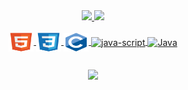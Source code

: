 <div align="center">
 
        
<div align="center">
  <a href="https://github.com/matheus-hrm">
  <img height="180em" src="https://github-readme-stats.vercel.app/api?username=rafaelalmeidaV&show_icons=true&theme=transparent&include_all_commits=true&count_private=true">
  <img height="180em" src="https://github-readme-stats.vercel.app/api/top-langs/?username=rafaelalmeidaV&hide_progress=true&langs_count=7&theme=transparent">
</div>
  <div align="center" style="display: inline_block"><br>
  <img align="center" alt="HTML" height="30" width="40" src="https://raw.githubusercontent.com/devicons/devicon/master/icons/html5/html5-original.svg">
  <img align="center" alt="CSS" height="30" width="40" src="https://raw.githubusercontent.com/devicons/devicon/master/icons/css3/css3-original.svg">
  <img align="center" alt="C" height="30" width="40" src="https://raw.githubusercontent.com/devicons/devicon/master/icons/c/c-original.svg">
  <img align="center" alt="java-script" height="30" width="40" src="https://cdn.jsdelivr.net/gh/devicons/devicon/icons/react/react-original.svg">
  <img align="center" alt="Java" height="30" width="40" src="https://cdn.jsdelivr.net/gh/devicons/devicon/icons/javascript/javascript-original.svg">
</div>

  ##


  <div> 

  <a href = "mailto:rafael.4avv@gmail.com"><img src="https://img.shields.io/badge/Gmail-D14836?style=for-the-badge&logo=gmail&logoColor=white" target="_blank"></a>
  
</div>
